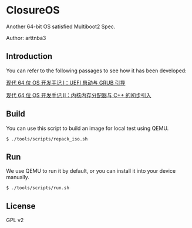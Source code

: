 # ClosureOS

Another 64-bit OS satisfied Multiboot2 Spec.

Author: arttnba3

## Introduction

You can refer to the following passages to see how it has been developed:

[现代 64 位 OS 开发手记 I：UEFI 启动与 GRUB 引导](https://arttnba3.github.io/2023/11/29/CODE-0X03-OSDEV64-I_UEFI-GRUB/)

[现代 64 位 OS 开发手记 II：内核内存分配器与 C++ 的初步引入](https://arttnba3.github.io/2024/06/30/CODE-0X04-OSDEV64-II_MEMORY-MANAGE/)

## Build

You can use this script to build an image for local test using QEMU.

```shell
$ ./tools/scripts/repack_iso.sh
```

## Run

We use QEMU to run it by default, or you can install it into your device manually.

```shell
$ ./tools/scripts/run.sh
```

## License

GPL v2
